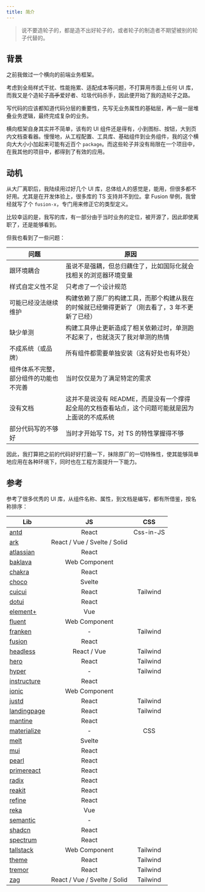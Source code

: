 ```yaml
---
title: 简介
---
```


> 说不要造轮子的，都是造不出好轮子的，或者轮子的制造者不期望被别的轮子代替的。

## 背景

之前我做过一个横向的前端业务框架。

考虑到全局样式干扰、性能拖累、适配成本等问题，不打算用市面上任何 UI 库，而我又是个造轮子~~高手~~爱好者、垃圾代码杀手，因此便开始了我的造轮子之路。

写代码的应该都知道代码分层的重要性，先写无业务属性的基础层，再一层一层堆叠业务逻辑，最终完成复杂的业务。

横向框架自身其实并不简单，该有的 UI 组件还是得有，小到图标、按钮，大到页内文档查看器。慢慢地，从工程配置、工具库、基础组件到业务组件，我的这个横向大大小小加起来可能有近百个 `package`。而这些轮子并没有局限在一个项目中，在我其他的项目中，都得到了有效的应用。

## 动机

从大厂离职后，我陆续用过好几个 UI 库，总体给人的感觉是，能用，但很多都不好用。尤其是在开发体验上，很多库的 TS 支持并不到位。拿 Fusion 举例，我曾经就写了个 `fusion-x`，专门用来修正它的类型定义。

比较幸运的是，我写的库，有一部分由于当时业务的定位，被开源了，因此即使离职了，还是能够看到。

但我也看到了一些问题：

| 问题 | 原因 |
| --- | --- |
| 跟环境耦合 | 虽说不是强耦，但总归藕住了，比如国际化就会找相关的浏览器环境变量 |
| 样式自定义性不足 | 只考虑了一个设计规范 |
| 可能已经没法继续维护 | 构建依赖了原厂的构建工具，而那个构建从我在的时候就已经懒得更新了（刚去看了，3 年不更新了已经） |
| 缺少单测 | 构建工具停止更新造成了相关依赖过时，单测跑不起来了，也就浇灭了我对单测的热情 |
| 不成系统（或品牌） | 所有组件都需要单独安装（这有好处也有坏处） |
| 组件体系不完整，部分组件的功能也不完善 | 当时仅仅是为了满足特定的需求 |
| 没有文档 | 这并不是说没有 README，而是没有一个撑得起全局的文档查看站点，这个问题可能就是因为上面说的不成系统 |
| 部分代码写的不够好 | 当时才开始写 TS，对 TS 的特性掌握得不够 |

因此，我打算把之前的代码好好打磨一下，抹除原厂的一切特殊性，使其能够简单地应用在各种环境下，同时也在工程方面提升一下能力。

## 参考

参考了很多优秀的 UI 库，从组件名称、属性，到文档是编写，都有所借鉴，按名称排序：

| Lib | JS | CSS |
| --- | :-: | :-: |
| [antd](https://ant.design) | React | Css-in-JS |
| [ark](https://ark-ui.com) | React / Vue / Svelte / Solid | |
| [atlassian](https://atlassian.design) | React | |
| [baklava](https://baklava.design) | Web Component | |
| [chakra](https://www.chakra-ui.com) | React | |
| [choco](https://choco-ui.com) | Svelte | |
| [cuicui](https://cuicui.day) | React | Tailwind |
| [dotui](https://dotui.org) | React | |
| [element+](https://element-plus.org) | Vue | |
| [fluent](https://learn.microsoft.com/en-us/fluent-ui/web-components) | Web Component | |
| [franken](https://franken-ui.dev) | - | Tailwind |
| [fusion](https://fusion.design) | React | |
| [headless](https://headlessui.com) | React / Vue | Tailwind |
| [hero](https://www.heroui.com) | React | Tailwind |
| [hyper](https://www.hyperui.dev) | - | Tailwind |
| [instructure](https://instructure.design) | React | |
| [ionic](https://ionicframework.com) | Web Component | |
| [justd](https://getjustd.com) | React | Tailwind |
| [landingpage](https://ui.nafisbd.com) | React | Tailwind |
| [mantine](https://mantine.dev) | React | |
| [materialize](https://materializecss.com) | - | CSS |
| [melt](https://www.melt-ui.com) | Svelte | |
| [mui](https://mui.com) | React | |
| [pearl](https://docs.pearl-ui.dev) | React | |
| [primereact](https://primereact.org) | React | |
| [radix](https://www.radix-ui.com) | React | |
| [reakit](https://reakit.io) | React | |
| [refine](https://refine.dev) | React | |
| [reka](https://reka-ui.com) | Vue | |
| [semantic](https://semantic-ui.com) | - | |
| [shadcn](https://ui.shadcn.com) | React | |
| [spectrum](https://react-spectrum.adobe.com) | React | |
| [tallstack](https://tallstackui.com) | Web Component | Tailwind |
| [theme](https://theme-ui.com) | React | Tailwind |
| [tremor](https://tremor.so) | React | Tailwind |
| [zag](https://zagjs.com) | React / Vue / Svelte / Solid | Tailwind |
